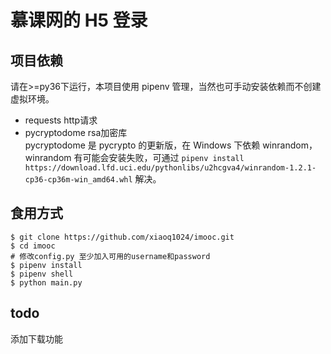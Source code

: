 # 慕课网的 H5 登录

## 项目依赖
请在>=py36下运行，本项目使用 pipenv 管理，当然也可手动安装依赖而不创建虚拟环境。
- requests http请求
- pycryptodome rsa加密库   
    pycryptodome 是 pycrypto 的更新版，在 Windows 下依赖 winrandom，winrandom 有可能会安装失败，可通过 `pipenv install https://download.lfd.uci.edu/pythonlibs/u2hcgva4/winrandom-1.2.1-cp36-cp36m-win_amd64.whl` 解决。

## 食用方式

```
$ git clone https://github.com/xiaoq1024/imooc.git
$ cd imooc
# 修改config.py 至少加入可用的username和password
$ pipenv install
$ pipenv shell
$ python main.py
```

## todo
添加下载功能
